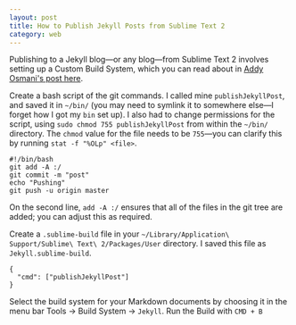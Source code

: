 ```yaml
---
layout: post
title: How to Publish Jekyll Posts from Sublime Text 2
category: web
---
```


Publishing to a Jekyll blog—or any blog—from Sublime Text 2 involves setting up a Custom Build System, which you can read about in [Addy Osmani's post here][1].

[1]: http://addyosmani.com/blog/custom-sublime-text-build-systems-for-popular-tools-and-languages/

Create a bash script of the git commands. I called mine `publishJekyllPost`, and saved it in `~/bin/` (you may need to symlink it to somewhere else—I forget how I got my `bin` set up). I also had to change permissions for the script, using `sudo chmod 755 publishJekyllPost` from within the `~/bin/` directory. The `chmod` value for the file needs to be `755`—you can clarify this by running `stat -f "%OLp" <file>`.

```
#!/bin/bash
git add -A :/
git commit -m "post"
echo "Pushing"
git push -u origin master
```

On the second line, `add -A :/` ensures that all of the files in the git tree are added; you can adjust this as required.

Create a `.sublime-build` file in your `~/Library/Application\ Support/Sublime\ Text\ 2/Packages/User` directory. I saved this file as `Jekyll.sublime-build`.

```
{
  "cmd": ["publishJekyllPost"]
}
```

Select the build system for your Markdown documents by choosing it in the menu bar Tools -> Build System -> `Jekyll`. Run the Build with `CMD + B`
